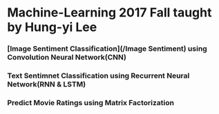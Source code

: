# Machine-Learning  2017 Fall     taught by Hung-yi Lee
### [Image Sentiment Classification](/Image Sentiment) using Convolution Neural Network(CNN)
### Text Sentimnet Classification using Recurrent Neural Network(RNN & LSTM)
### Predict Movie Ratings using Matrix Factorization
